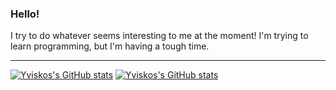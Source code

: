 ### Hello!
I try to do whatever seems interesting to me at the moment!
I'm trying to learn programming, but I'm having a tough time.

---
[![Yviskos's GitHub stats](https://github-readme-stats.vercel.app/api?username=yviskos&show_icons=true&theme=dark#gh-dark-mode-only)](https://github.com/anuraghazra/github-readme-stats)
[![Yviskos's GitHub stats](https://github-readme-stats.vercel.app/api/top-langs?username=yviskos&show_icons=true&locale=en&layout=compact&theme=dark)](https://github.com/anuraghazra/github-readme-stats)


